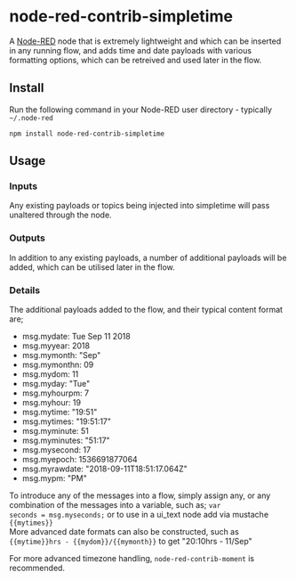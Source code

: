 node-red-contrib-simpletime
====================

A <a href="http://nodered.org" target="_new">Node-RED</a> node that is extremely lightweight and which can be inserted in any running flow, and adds time and date payloads with various formatting options, which can be retreived and used later in the flow.

Install
-------

Run the following command in your Node-RED user directory - typically `~/.node-red`

    npm install node-red-contrib-simpletime


Usage
-----


### Inputs

Any existing payloads or topics being injected into simpletime will pass unaltered through the node.

### Outputs

In addition to any existing payloads, a number of additional payloads will be added, which can be utilised later in the flow.

### Details

The additional payloads added to the flow, and their typical content format are;

* msg.mydate: Tue Sep 11 2018
* msg.myyear: 2018
* msg.mymonth: "Sep"
* msg.mymonthn: 09
* msg.mydom: 11
* msg.myday: "Tue"
* msg.myhourpm: 7
* msg.myhour: 19
* msg.mytime: "19:51"
* msg.mytimes: "19:51:17"
* msg.myminute: 51
* msg.myminutes: "51:17"
* msg.mysecond: 17
* msg.myepoch: 1536691877064
* msg.myrawdate: "2018-09-11T18:51:17.064Z"
* msg.mypm: "PM"

To introduce any of the messages into a flow, simply assign any, or any combination of the messages into a variable, such as; <code>var seconds = msg.myseconds;</code> or to use in a ui_text node add via mustache <code>{{mytimes}}</code>  
More advanced date formats can also be constructed, such as <code>{{mytime}}hrs - {{mydom}}/{{mymonth}}</code> to get "20:10hrs - 11/Sep"

For more advanced timezone handling, <code>node-red-contrib-moment</code> is recommended.

